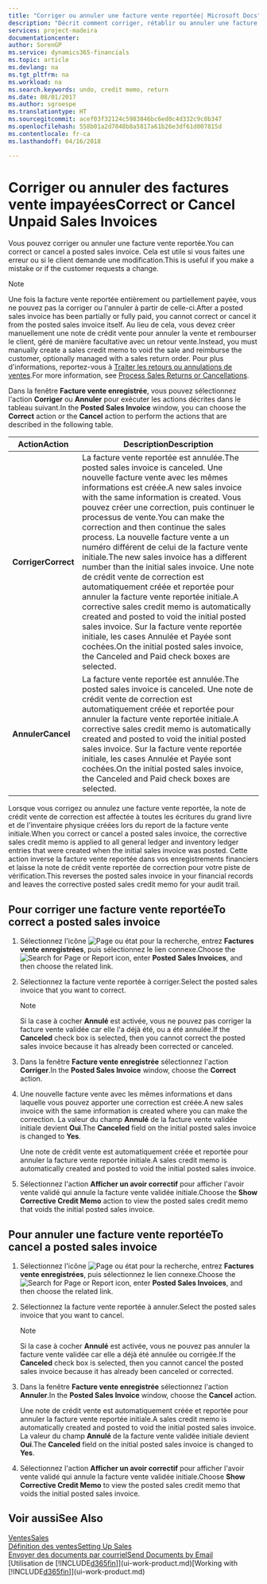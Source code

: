 ```yaml
---
title: "Corriger ou annuler une facture vente reportée| Microsoft Docs"
description: "Décrit comment corriger, rétablir ou annuler une facture vente reportée et affecter une note de crédit vente."
services: project-madeira
documentationcenter: 
author: SorenGP
ms.service: dynamics365-financials
ms.topic: article
ms.devlang: na
ms.tgt_pltfrm: na
ms.workload: na
ms.search.keywords: undo, credit memo, return
ms.date: 08/01/2017
ms.author: sgroespe
ms.translationtype: HT
ms.sourcegitcommit: acef03f32124c5983846bc6ed0c4d332c9c8b347
ms.openlocfilehash: 558b01a2d7048b8a5817a61b26e3df61d007815d
ms.contentlocale: fr-ca
ms.lasthandoff: 04/16/2018

---
```

# <a name="correct-or-cancel-unpaid-sales-invoices"></a><span data-ttu-id="32195-103">Corriger ou annuler des factures vente impayées</span><span class="sxs-lookup"><span data-stu-id="32195-103">Correct or Cancel Unpaid Sales Invoices</span></span>
<span data-ttu-id="32195-104">Vous pouvez corriger ou annuler une facture vente reportée.</span><span class="sxs-lookup"><span data-stu-id="32195-104">You can correct or cancel a posted sales invoice.</span></span> <span data-ttu-id="32195-105">Cela est utile si vous faites une erreur ou si le client demande une modification.</span><span class="sxs-lookup"><span data-stu-id="32195-105">This is useful if you make a mistake or if the customer requests a change.</span></span>

> [!NOTE]  
>   <span data-ttu-id="32195-106">Une fois la facture vente reportée entièrement ou partiellement payée, vous ne pouvez pas la corriger ou l'annuler à partir de celle-ci.</span><span class="sxs-lookup"><span data-stu-id="32195-106">After a posted sales invoice has been partially or fully paid, you cannot correct or cancel it from the posted sales invoice itself.</span></span> <span data-ttu-id="32195-107">Au lieu de cela, vous devez créer manuellement une note de crédit vente pour annuler la vente et rembourser le client, géré de manière facultative avec un retour vente.</span><span class="sxs-lookup"><span data-stu-id="32195-107">Instead, you must manually create a sales credit memo to void the sale and reimburse the customer, optionally managed with a sales return order.</span></span> <span data-ttu-id="32195-108">Pour plus d'informations, reportez-vous à [Traiter les retours ou annulations de ventes](sales-how-process-sales-returns-cancellations.md).</span><span class="sxs-lookup"><span data-stu-id="32195-108">For more information, see [Process Sales Returns or Cancellations](sales-how-process-sales-returns-cancellations.md).</span></span>

<span data-ttu-id="32195-109">Dans la fenêtre **Facture vente enregistrée**, vous pouvez sélectionnez l'action **Corriger** ou **Annuler** pour exécuter les actions décrites dans le tableau suivant.</span><span class="sxs-lookup"><span data-stu-id="32195-109">In the **Posted Sales Invoice** window, you can choose the **Correct** action or the **Cancel** action to perform the actions that are described in the following table.</span></span>

| <span data-ttu-id="32195-110">Action</span><span class="sxs-lookup"><span data-stu-id="32195-110">Action</span></span> | <span data-ttu-id="32195-111">Description</span><span class="sxs-lookup"><span data-stu-id="32195-111">Description</span></span> |
| --- | --- |
| <span data-ttu-id="32195-112">**Corriger**</span><span class="sxs-lookup"><span data-stu-id="32195-112">**Correct**</span></span> |<span data-ttu-id="32195-113">La facture vente reportée est annulée.</span><span class="sxs-lookup"><span data-stu-id="32195-113">The posted sales invoice is canceled.</span></span> <span data-ttu-id="32195-114">Une nouvelle facture vente avec les mêmes informations est créée.</span><span class="sxs-lookup"><span data-stu-id="32195-114">A new sales invoice with the same information is created.</span></span> <span data-ttu-id="32195-115">Vous pouvez créer une correction, puis continuer le processus de vente.</span><span class="sxs-lookup"><span data-stu-id="32195-115">You can make the correction and then continue the sales process.</span></span> <span data-ttu-id="32195-116">La nouvelle facture vente a un numéro différent de celui de la facture vente initiale.</span><span class="sxs-lookup"><span data-stu-id="32195-116">The new sales invoice has a different number than the initial sales invoice.</span></span> <span data-ttu-id="32195-117">Une note de crédit vente de correction est automatiquement créée et reportée pour annuler la facture vente reportée initiale.</span><span class="sxs-lookup"><span data-stu-id="32195-117">A corrective sales credit memo is automatically created and posted to void the initial posted sales invoice.</span></span> <span data-ttu-id="32195-118">Sur la facture vente reportée initiale, les cases Annulée et Payée sont cochées.</span><span class="sxs-lookup"><span data-stu-id="32195-118">On the initial posted sales invoice, the Canceled and Paid check boxes are selected.</span></span> |
| <span data-ttu-id="32195-119">**Annuler**</span><span class="sxs-lookup"><span data-stu-id="32195-119">**Cancel**</span></span> |<span data-ttu-id="32195-120">La facture vente reportée est annulée.</span><span class="sxs-lookup"><span data-stu-id="32195-120">The posted sales invoice is canceled.</span></span> <span data-ttu-id="32195-121">Une note de crédit vente de correction est automatiquement créée et reportée pour annuler la facture vente reportée initiale.</span><span class="sxs-lookup"><span data-stu-id="32195-121">A corrective sales credit memo is automatically created and posted to void the initial posted sales invoice.</span></span> <span data-ttu-id="32195-122">Sur la facture vente reportée initiale, les cases Annulée et Payée sont cochées.</span><span class="sxs-lookup"><span data-stu-id="32195-122">On the initial posted sales invoice, the Canceled and Paid check boxes are selected.</span></span> |

<span data-ttu-id="32195-123">Lorsque vous corrigez ou annulez une facture vente reportée, la note de crédit vente de correction est affectée à toutes les écritures du grand livre et de l'inventaire physique créées lors du report de la facture vente initiale.</span><span class="sxs-lookup"><span data-stu-id="32195-123">When you correct or cancel a posted sales invoice, the corrective sales credit memo is applied to all general ledger and inventory ledger entries that were created when the initial sales invoice was posted.</span></span> <span data-ttu-id="32195-124">Cette action inverse la facture vente reportée dans vos enregistrements financiers et laisse la note de crédit vente reportée de correction pour votre piste de vérification.</span><span class="sxs-lookup"><span data-stu-id="32195-124">This reverses the posted sales invoice in your financial records and leaves the corrective posted sales credit memo for your audit trail.</span></span>

## <a name="to-correct-a-posted-sales-invoice"></a><span data-ttu-id="32195-125">Pour corriger une facture vente reportée</span><span class="sxs-lookup"><span data-stu-id="32195-125">To correct a posted sales invoice</span></span>
1. <span data-ttu-id="32195-126">Sélectionnez l'icône ![Page ou état pour la recherche](media/ui-search/search_small.png "Page ou état pour la recherche"), entrez **Factures vente enregistrées**, puis sélectionnez le lien connexe.</span><span class="sxs-lookup"><span data-stu-id="32195-126">Choose the ![Search for Page or Report](media/ui-search/search_small.png "Search for Page or Report icon") icon, enter **Posted Sales Invoices**, and then choose the related link.</span></span>  
2. <span data-ttu-id="32195-127">Sélectionnez la facture vente reportée à corriger.</span><span class="sxs-lookup"><span data-stu-id="32195-127">Select the posted sales invoice that you want to correct.</span></span>

    > [!NOTE]  
   >   <span data-ttu-id="32195-128">Si la case à cocher **Annulé** est activée, vous ne pouvez pas corriger la facture vente validée car elle l'a déjà été, ou a été annulée.</span><span class="sxs-lookup"><span data-stu-id="32195-128">If the **Canceled** check box is selected, then you cannot correct the posted sales invoice because it has already been corrected or canceled.</span></span>
3. <span data-ttu-id="32195-129">Dans la fenêtre **Facture vente enregistrée** sélectionnez l'action **Corriger**.</span><span class="sxs-lookup"><span data-stu-id="32195-129">In the **Posted Sales Invoice** window, choose the **Correct** action.</span></span>  
4. <span data-ttu-id="32195-130">Une nouvelle facture vente avec les mêmes informations et dans laquelle vous pouvez apporter une correction est créée.</span><span class="sxs-lookup"><span data-stu-id="32195-130">A new sales invoice with the same information is created where you can make the correction.</span></span> <span data-ttu-id="32195-131">La valeur du champ **Annulé** de la facture vente validée initiale devient **Oui**.</span><span class="sxs-lookup"><span data-stu-id="32195-131">The **Canceled** field on the initial posted sales invoice is changed to **Yes**.</span></span>

    <span data-ttu-id="32195-132">Une note de crédit vente est automatiquement créée et reportée pour annuler la facture vente reportée initiale.</span><span class="sxs-lookup"><span data-stu-id="32195-132">A sales credit memo is automatically created and posted to void the initial posted sales invoice.</span></span>
5. <span data-ttu-id="32195-133">Sélectionnez l'action **Afficher un avoir correctif** pour afficher l'avoir vente validé qui annule la facture vente validée initiale.</span><span class="sxs-lookup"><span data-stu-id="32195-133">Choose the **Show Corrective Credit Memo** action to view the posted sales credit memo that voids the initial posted sales invoice.</span></span>

## <a name="to-cancel-a-posted-sales-invoice"></a><span data-ttu-id="32195-134">Pour annuler une facture vente reportée</span><span class="sxs-lookup"><span data-stu-id="32195-134">To cancel a posted sales invoice</span></span>
1. <span data-ttu-id="32195-135">Sélectionnez l'icône ![Page ou état pour la recherche](media/ui-search/search_small.png "Page ou état pour la recherche"), entrez **Factures vente enregistrées**, puis sélectionnez le lien connexe.</span><span class="sxs-lookup"><span data-stu-id="32195-135">Choose the ![Search for Page or Report](media/ui-search/search_small.png "Search for Page or Report icon") icon, enter **Posted Sales Invoices**, and then choose the related link.</span></span>  
2. <span data-ttu-id="32195-136">Sélectionnez la facture vente reportée à annuler.</span><span class="sxs-lookup"><span data-stu-id="32195-136">Select the posted sales invoice that you want to cancel.</span></span>

    > [!NOTE]  
   >   <span data-ttu-id="32195-137">Si la case à cocher **Annulé** est activée, vous ne pouvez pas annuler la facture vente validée car elle a déjà été annulée ou corrigée.</span><span class="sxs-lookup"><span data-stu-id="32195-137">If the **Canceled** check box is selected, then you cannot cancel the posted sales invoice because it has already been canceled or corrected.</span></span>
3. <span data-ttu-id="32195-138">Dans la fenêtre **Facture vente enregistrée** sélectionnez l'action **Annuler**.</span><span class="sxs-lookup"><span data-stu-id="32195-138">In the **Posted Sales Invoice** window, choose the **Cancel** action.</span></span>

    <span data-ttu-id="32195-139">Une note de crédit vente est automatiquement créée et reportée pour annuler la facture vente reportée initiale.</span><span class="sxs-lookup"><span data-stu-id="32195-139">A sales credit memo is automatically created and posted to void the initial posted sales invoice.</span></span> <span data-ttu-id="32195-140">La valeur du champ **Annulé** de la facture vente validée initiale devient **Oui**.</span><span class="sxs-lookup"><span data-stu-id="32195-140">The **Canceled** field on the initial posted sales invoice is changed to **Yes**.</span></span>
4. <span data-ttu-id="32195-141">Sélectionnez l'action **Afficher un avoir correctif** pour afficher l'avoir vente validé qui annule la facture vente validée initiale.</span><span class="sxs-lookup"><span data-stu-id="32195-141">Choose **Show Corrective Credit Memo** to view the posted sales credit memo that voids the initial posted sales invoice.</span></span>

## <a name="see-also"></a><span data-ttu-id="32195-142">Voir aussi</span><span class="sxs-lookup"><span data-stu-id="32195-142">See Also</span></span>
[<span data-ttu-id="32195-143">Ventes</span><span class="sxs-lookup"><span data-stu-id="32195-143">Sales</span></span>](sales-manage-sales.md)  
[<span data-ttu-id="32195-144">Définition des ventes</span><span class="sxs-lookup"><span data-stu-id="32195-144">Setting Up Sales</span></span>](sales-setup-sales.md)  
[<span data-ttu-id="32195-145">Envoyer des documents par courriel</span><span class="sxs-lookup"><span data-stu-id="32195-145">Send Documents by Email</span></span>](ui-how-send-documents-email.md)  
<span data-ttu-id="32195-146">[Utilisation de [!INCLUDE[d365fin](includes/d365fin_md.md)]](ui-work-product.md)</span><span class="sxs-lookup"><span data-stu-id="32195-146">[Working with [!INCLUDE[d365fin](includes/d365fin_md.md)]](ui-work-product.md)</span></span>

